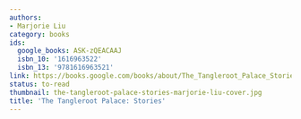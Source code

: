 ```yaml
---
authors:
- Marjorie Liu
category: books
ids:
  google_books: ASK-zQEACAAJ
  isbn_10: '1616963522'
  isbn_13: '9781616963521'
link: https://books.google.com/books/about/The_Tangleroot_Palace_Stories.html?hl=&id=ASK-zQEACAAJ
status: to-read
thumbnail: the-tangleroot-palace-stories-marjorie-liu-cover.jpg
title: 'The Tangleroot Palace: Stories'
---
```

